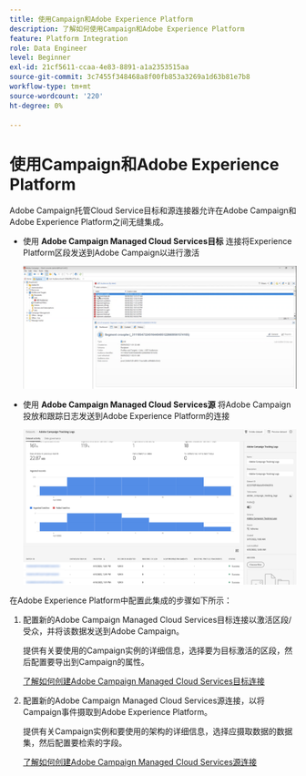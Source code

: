 ```yaml
---
title: 使用Campaign和Adobe Experience Platform
description: 了解如何使用Campaign和Adobe Experience Platform
feature: Platform Integration
role: Data Engineer
level: Beginner
exl-id: 21cf5611-ccaa-4e83-8891-a1a2353515aa
source-git-commit: 3c7455f348468a8f00fb853a3269a1d63b81e7b8
workflow-type: tm+mt
source-wordcount: '220'
ht-degree: 0%

---
```


# 使用Campaign和Adobe Experience Platform

Adobe Campaign托管Cloud Service目标和源连接器允许在Adobe Campaign和Adobe Experience Platform之间无缝集成。

* 使用 **Adobe Campaign Managed Cloud Services目标** 连接将Experience Platform区段发送到Adobe Campaign以进行激活

   ![](assets/aep-destination.png)

* 使用 **Adobe Campaign Managed Cloud Services源** 将Adobe Campaign投放和跟踪日志发送到Adobe Experience Platform的连接

   ![](assets/aep-logs.png)

在Adobe Experience Platform中配置此集成的步骤如下所示：

1. 配置新的Adobe Campaign Managed Cloud Services目标连接以激活区段/受众，并将该数据发送到Adobe Campaign。

   提供有关要使用的Campaign实例的详细信息，选择要为目标激活的区段，然后配置要导出到Campaign的属性。

   [了解如何创建Adobe Campaign Managed Cloud Services目标连接](https://www.adobe.com/go/destinations-adobe-campaign-managed-cloud-services-en)

1. 配置新的Adobe Campaign Managed Cloud Services源连接，以将Campaign事件摄取到Adobe Experience Platform。

   提供有关Campaign实例和要使用的架构的详细信息，选择应摄取数据的数据集，然后配置要检索的字段。

   [了解如何创建Adobe Campaign Managed Cloud Services源连接](https://www.adobe.com/go/sources-campaign-ui-en)
